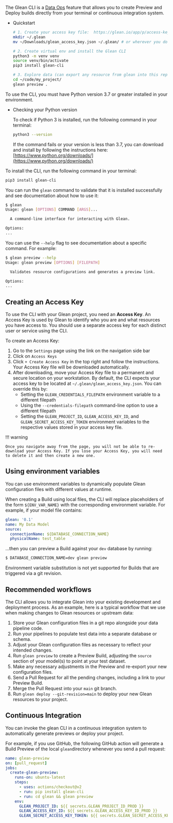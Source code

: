 
The Glean CLI is a [Data Ops](index.md)  feature that allows you to create Preview and Deploy builds directly from your terminal or continuous integration system.

- Quickstart
    
    ```bash
    # 1. Create your access key file:  https://glean.io/app/p/access-keys
    mkdir ~/.glean
    mv ~/Downloads/glean_access_key.json ~/.glean/ # or wherever you downloaded the file
    
    # 2. Create virtual env and install the Glean CLI
    python3 -m venv venv
    source venv/bin/activate
    pip3 install glean-cli
    
    # 3. Explore data (can export any resource from glean into this repo):
    cd ~/code/my_project/
    glean preview .
    ```
    

To use the CLI, you must have Python version 3.7 or greater installed in your environment.

- Checking your Python version
    
    To check if Python 3 is installed, run the following command in your terminal:
    
    ```bash
    python3 --version
    ```
    
    If the command fails or your version is less than 3.7, you can download and install by following the instructions here: [https://www.python.org/downloads/](https://www.python.org/downloads/) 
    

To install the CLI, run the following command in your terminal:

```bash
pip3 install glean-cli
```

You can run the `glean` command to validate that it is installed successfully and see documentation about how to use it:

```bash
$ glean
Usage: glean [OPTIONS] COMMAND [ARGS]...

  A command-line interface for interacting with Glean.

Options:
...
```

You can use the `--help` flag to see documentation about a specific command. For example:

```bash
$ glean preview --help
Usage: glean preview [OPTIONS] [FILEPATH]

  Validates resource configurations and generates a preview link.

Options:
...
```

## Creating an Access Key

To use the CLI with your Glean project, you need an **Access Key**. An Access Key is used by Glean to identify who you are and what resources you have access to. You should use a separate access key for each distinct user or service using the CLI.

To create an Access Key:

1. Go to the `Settings` page using the link on the navigation side bar
2. Click on `Access Keys`
3. Click `+ Create Access Key` in the top right and follow the instructions. Your Access Key file will be downloaded automatically.
4. After downloading, move your Access Key file to a permanent and secure location on your workstation. By default, the CLI expects your access key to be located at `~/.glean/glean_access_key.json`. You can override this by:
    - Setting the `GLEAN_CREDENTIALS_FILEPATH` environment variable to a different filepath
    - Using the `--credentials-filepath` command-line option to use a different filepath
    - Setting the `GLEAN_PROJECT_ID`, `GLEAN_ACCESS_KEY_ID`, and `GLEAN_SECRET_ACCESS_KEY_TOKEN` environment variables to the respective values stored in your access key file.

!!! warning

    Once you navigate away from the page, you will not be able to re-download your Access Key. If you lose your Access Key, you will need to delete it and then create a new one.

## Using environment variables

You can use environment variables to dynamically populate Glean configuration files with different values at runtime.

When creating a Build using local files, the CLI will replace placeholders of the form `${ENV_VAR_NAME}` with the corresponding environment variable. For example, if your model file contains:

```yaml
glean: '0.1'
name: My Data Model
source:
  connectionName: ${DATABASE_CONNECTION_NAME}
  physicalName: test_table
```

...then you can preview a Build against your `dev` database by running:

```bash
$ DATABASE_CONNECTION_NAME=dev glean preview
```

Environment variable substitution is not yet supported for Builds that are triggered via a git revision.

## Recommended workflows

The CLI allows you to integrate Glean into your existing development and deployment process. As an example, here is a typical workflow that we use when making changes to Glean resources or upstream data:

1. Store your Glean configuration files in a git repo alongside your data pipeline code.
2. Run your pipelines to populate test data into a separate database or schema.
3. Adjust your Glean configuration files as necessary to reflect your intended changes.
4. Run `glean preview` to create a Preview Build, adjusting the `source` section of your model(s) to point at your test dataset.
5. Make any necessary adjustments in the Preview and re-export your new configuration files.
6. Send a Pull Request for all the pending changes, including a link to your Preview Build.
7. Merge the Pull Request into your `main` git branch.
8. Run `glean deploy --git-revision=main` to deploy your new Glean resources to your project.

## Continuous Integration

You can invoke the glean CLI in a continuous integration system to automatically generate previews or deploy your project.

For example, if you use GitHub, the following GitHub action will generate a Build Preview of the local `glean`directory whenever you send a pull request:

```yaml
name: glean-preview
on: [pull_request]
jobs:
  create-glean-preview:
    runs-on: ubuntu-latest
    steps:
      - uses: actions/checkout@v2
      - run: pip install glean-cli
      - run: cd glean && glean preview
    env:
      GLEAN_PROJECT_ID: ${{ secrets.GLEAN_PROJECT_ID_PROD }}
      GLEAN_ACCESS_KEY_ID: ${{ secrets.GLEAN_ACCESS_KEY_ID_PROD }}
      GLEAN_SECRET_ACCESS_KEY_TOKEN: ${{ secrets.GLEAN_SECRET_ACCESS_KEY_TOKEN_PROD }}
```
